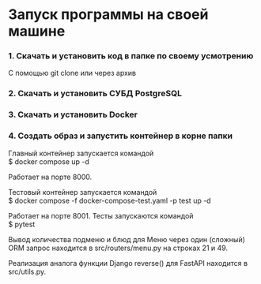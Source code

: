 # Запуск программы на своей машине

### 1. Скачать и установить код в папке по своему усмотрению

С помощью git clone или через архив

### 2. Скачать и установить СУБД PostgreSQL

### 3. Скачать и установить Docker

### 4. Создать образ и запустить контейнер в корне папки

Главный контейнер запускается командой\
$ docker compose up -d

Работает на порте 8000.

Тестовый контейнер запускается командой\
$ docker compose -f docker-compose-test.yaml -p test up -d

Работает на порте 8001. Тесты запускаются командой\
$ pytest

Вывод количества подменю и блюд для Меню через один (сложный) ORM запрос находится в src/routers/menu.py на строках 21 и 49.

Реализация аналога функции Django reverse() для FastAPI находится в src/utils.py.
